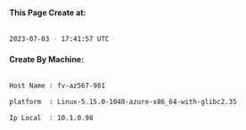 
   
#### This Page Create at:

```bash

2023-07-03 - 17:41:57 UTC

```

#### Create By Machine:

```bash

Host Name : fv-az567-981

platform  : Linux-5.15.0-1040-azure-x86_64-with-glibc2.35

Ip Local  : 10.1.0.98

```

